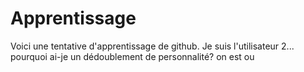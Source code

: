 # Apprentissage


Voici une tentative d'apprentissage de github. Je suis l'utilisateur 2... pourquoi ai-je un dédoublement de personnalité? on est ou
